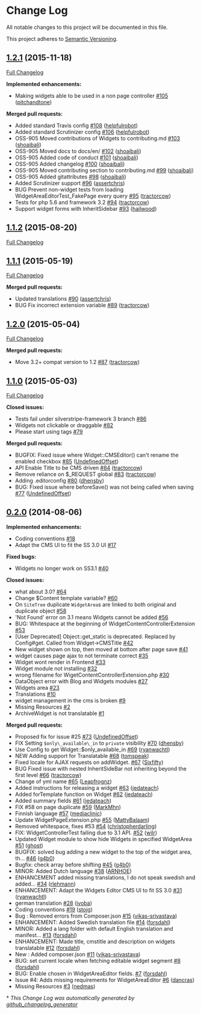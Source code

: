 # Change Log

All notable changes to this project will be documented in this file.

This project adheres to [Semantic Versioning](http://semver.org/).

## [1.2.1](https://github.com/silverstripe/silverstripe-widgets/tree/1.2.1) (2015-11-18)
[Full Changelog](https://github.com/silverstripe/silverstripe-widgets/compare/1.1.2...1.2.1)

**Implemented enhancements:**

- Making widgets able to be used in a non page controller [\#105](https://github.com/silverstripe/silverstripe-widgets/pull/105) ([pitchandtone](https://github.com/pitchandtone))

**Merged pull requests:**

- Added standard Travis config [\#108](https://github.com/silverstripe/silverstripe-widgets/pull/108) ([helpfulrobot](https://github.com/helpfulrobot))
- Added standard Scrutinizer config [\#106](https://github.com/silverstripe/silverstripe-widgets/pull/106) ([helpfulrobot](https://github.com/helpfulrobot))
- OSS-905 Moved contributions of Widgets to contributing.md [\#103](https://github.com/silverstripe/silverstripe-widgets/pull/103) ([shoaibali](https://github.com/shoaibali))
- OSS-905 Moved docs to docs/en/ [\#102](https://github.com/silverstripe/silverstripe-widgets/pull/102) ([shoaibali](https://github.com/shoaibali))
- OSS-905 Added code of conduct [\#101](https://github.com/silverstripe/silverstripe-widgets/pull/101) ([shoaibali](https://github.com/shoaibali))
- OSS-905 Added changelog [\#100](https://github.com/silverstripe/silverstripe-widgets/pull/100) ([shoaibali](https://github.com/shoaibali))
- OSS-905 Moved contributing section to contributing.md [\#99](https://github.com/silverstripe/silverstripe-widgets/pull/99) ([shoaibali](https://github.com/shoaibali))
- OSS-905 Added gitattributes [\#98](https://github.com/silverstripe/silverstripe-widgets/pull/98) ([shoaibali](https://github.com/shoaibali))
- Added Scrutinizer support [\#96](https://github.com/silverstripe/silverstripe-widgets/pull/96) ([assertchris](https://github.com/assertchris))
- BUG Prevent non-widget tests from loading WidgetAreaEditorTest\_FakePage every query [\#95](https://github.com/silverstripe/silverstripe-widgets/pull/95) ([tractorcow](https://github.com/tractorcow))
- Tests for php 5.6 and framework 3.2 [\#94](https://github.com/silverstripe/silverstripe-widgets/pull/94) ([tractorcow](https://github.com/tractorcow))
- Support widget forms with InheritSidebar [\#93](https://github.com/silverstripe/silverstripe-widgets/pull/93) ([hailwood](https://github.com/hailwood))

## [1.1.2](https://github.com/silverstripe/silverstripe-widgets/tree/1.1.2) (2015-08-20)
[Full Changelog](https://github.com/silverstripe/silverstripe-widgets/compare/1.1.1...1.1.2)

## [1.1.1](https://github.com/silverstripe/silverstripe-widgets/tree/1.1.1) (2015-05-19)
[Full Changelog](https://github.com/silverstripe/silverstripe-widgets/compare/1.2.0...1.1.1)

**Merged pull requests:**

- Updated translations [\#90](https://github.com/silverstripe/silverstripe-widgets/pull/90) ([assertchris](https://github.com/assertchris))
- BUG Fix incorrect extension variable [\#89](https://github.com/silverstripe/silverstripe-widgets/pull/89) ([tractorcow](https://github.com/tractorcow))

## [1.2.0](https://github.com/silverstripe/silverstripe-widgets/tree/1.2.0) (2015-05-04)
[Full Changelog](https://github.com/silverstripe/silverstripe-widgets/compare/1.1.0...1.2.0)

**Merged pull requests:**

- Move 3.2+ compat version to 1.2 [\#87](https://github.com/silverstripe/silverstripe-widgets/pull/87) ([tractorcow](https://github.com/tractorcow))

## [1.1.0](https://github.com/silverstripe/silverstripe-widgets/tree/1.1.0) (2015-05-03)
[Full Changelog](https://github.com/silverstripe/silverstripe-widgets/compare/0.2.0...1.1.0)

**Closed issues:**

- Tests fail under silverstripe-framework 3 branch [\#86](https://github.com/silverstripe/silverstripe-widgets/issues/86)
- Widgets not clickable or draggable [\#82](https://github.com/silverstripe/silverstripe-widgets/issues/82)
- Please start using tags [\#79](https://github.com/silverstripe/silverstripe-widgets/issues/79)

**Merged pull requests:**

- BUGFIX: Fixed issue where Widget::CMSEditor\(\) can't rename the enabled checkbox [\#85](https://github.com/silverstripe/silverstripe-widgets/pull/85) ([UndefinedOffset](https://github.com/UndefinedOffset))
- API Enable Title to be CMS driven [\#84](https://github.com/silverstripe/silverstripe-widgets/pull/84) ([tractorcow](https://github.com/tractorcow))
- Remove reliance on $\_REQUEST global [\#83](https://github.com/silverstripe/silverstripe-widgets/pull/83) ([tractorcow](https://github.com/tractorcow))
- Adding .editorconfig [\#80](https://github.com/silverstripe/silverstripe-widgets/pull/80) ([dhensby](https://github.com/dhensby))
- BUG: Fixed issue where beforeSave\(\) was not being called when saving [\#77](https://github.com/silverstripe/silverstripe-widgets/pull/77) ([UndefinedOffset](https://github.com/UndefinedOffset))

## [0.2.0](https://github.com/silverstripe/silverstripe-widgets/tree/0.2.0) (2014-08-06)
**Implemented enhancements:**

- Coding conventions [\#18](https://github.com/silverstripe/silverstripe-widgets/issues/18)
- Adapt the CMS UI to fit the SS 3.0 UI [\#17](https://github.com/silverstripe/silverstripe-widgets/issues/17)

**Fixed bugs:**

- Widgets no longer work on SS3.1 [\#40](https://github.com/silverstripe/silverstripe-widgets/issues/40)

**Closed issues:**

- what about 3.0? [\#64](https://github.com/silverstripe/silverstripe-widgets/issues/64)
- Change $Content template variable? [\#60](https://github.com/silverstripe/silverstripe-widgets/issues/60)
- On `SiteTree` duplicate `WidgetArea`s are linked to both original and duplicate object [\#58](https://github.com/silverstripe/silverstripe-widgets/issues/58)
- 'Not Found' error on 3.1 means Widgets cannot be added [\#56](https://github.com/silverstripe/silverstripe-widgets/issues/56)
- BUG: Whitespace at the beginning of WidgetContentControllerExtension [\#53](https://github.com/silverstripe/silverstripe-widgets/issues/53)
- \[User Deprecated\] Object::get\_static is deprecated. Replaced by Config\#get. Called from Widget-\>CMSTitle [\#42](https://github.com/silverstripe/silverstripe-widgets/issues/42)
- New widget shown on top, then moved at bottom after page save [\#41](https://github.com/silverstripe/silverstripe-widgets/issues/41)
- widget causes page ajax to not terminate correct [\#35](https://github.com/silverstripe/silverstripe-widgets/issues/35)
- Widget wont render in Frontend [\#33](https://github.com/silverstripe/silverstripe-widgets/issues/33)
- Widget module not installing [\#32](https://github.com/silverstripe/silverstripe-widgets/issues/32)
- wrong filename for WigetContentControllerExtension.php [\#30](https://github.com/silverstripe/silverstripe-widgets/issues/30)
- DataObject error with Blog and Widgets modules [\#27](https://github.com/silverstripe/silverstripe-widgets/issues/27)
- Widgets area [\#23](https://github.com/silverstripe/silverstripe-widgets/issues/23)
- Translations [\#10](https://github.com/silverstripe/silverstripe-widgets/issues/10)
- widget management in the cms is broken [\#9](https://github.com/silverstripe/silverstripe-widgets/issues/9)
- Missing Resources [\#2](https://github.com/silverstripe/silverstripe-widgets/issues/2)
- ArchiveWidget is not translatable [\#1](https://github.com/silverstripe/silverstripe-widgets/issues/1)

**Merged pull requests:**

- Proposed fix for issue \#25 [\#73](https://github.com/silverstripe/silverstripe-widgets/pull/73) ([UndefinedOffset](https://github.com/UndefinedOffset))
- FIX Setting `$only\_available\_in` to `private` visibility [\#70](https://github.com/silverstripe/silverstripe-widgets/pull/70) ([dhensby](https://github.com/dhensby))
- Use Config to get Widget::$only\_available\_in [\#69](https://github.com/silverstripe/silverstripe-widgets/pull/69) ([ryanwachtl](https://github.com/ryanwachtl))
- NEW Adding support for Translatable [\#68](https://github.com/silverstripe/silverstripe-widgets/pull/68) ([tomspeak](https://github.com/tomspeak))
- Fixed locale for AJAX requests on addWidget. [\#67](https://github.com/silverstripe/silverstripe-widgets/pull/67) ([Sixfifty](https://github.com/Sixfifty))
- BUG Fixed issue with nested InheritSideBar not inheriting beyond the first level [\#66](https://github.com/silverstripe/silverstripe-widgets/pull/66) ([tractorcow](https://github.com/tractorcow))
- Change of yml name [\#65](https://github.com/silverstripe/silverstripe-widgets/pull/65) ([Leapfrognz](https://github.com/Leapfrognz))
- Added instructions for releasing a widget [\#63](https://github.com/silverstripe/silverstripe-widgets/pull/63) ([jedateach](https://github.com/jedateach))
- Added forTemplate function on Widget [\#62](https://github.com/silverstripe/silverstripe-widgets/pull/62) ([jedateach](https://github.com/jedateach))
- Added summary fields [\#61](https://github.com/silverstripe/silverstripe-widgets/pull/61) ([jedateach](https://github.com/jedateach))
- FIX \#58 on page duplicate [\#59](https://github.com/silverstripe/silverstripe-widgets/pull/59) ([MarkMhn](https://github.com/MarkMhn))
- Finnish language [\#57](https://github.com/silverstripe/silverstripe-widgets/pull/57) ([mediaclinic](https://github.com/mediaclinic))
- Update WidgetPageExtension.php [\#55](https://github.com/silverstripe/silverstripe-widgets/pull/55) ([MattyBalaam](https://github.com/MattyBalaam))
- Removed whitespace, fixes \#53 [\#54](https://github.com/silverstripe/silverstripe-widgets/pull/54) ([christopherdarling](https://github.com/christopherdarling))
- FIX: WidgetControllerTest failing due to 3.1 API.  [\#52](https://github.com/silverstripe/silverstripe-widgets/pull/52) ([wilr](https://github.com/wilr))
- Updated Widget module to show hide Widgets in specified WidgetArea [\#51](https://github.com/silverstripe/silverstripe-widgets/pull/51) ([ghost](https://github.com/ghost))
- BUGFIX: solved bug adding a new widget to the top of the widget area, th... [\#46](https://github.com/silverstripe/silverstripe-widgets/pull/46) ([g4b0](https://github.com/g4b0))
- Bugfix: check array before shifting [\#45](https://github.com/silverstripe/silverstripe-widgets/pull/45) ([g4b0](https://github.com/g4b0))
- MINOR: Added Dutch language [\#38](https://github.com/silverstripe/silverstripe-widgets/pull/38) ([ARNHOE](https://github.com/ARNHOE))
- ENHANCEMENT added missing translations, I do not speak swedish and added... [\#34](https://github.com/silverstripe/silverstripe-widgets/pull/34) ([rlehmann](https://github.com/rlehmann))
- ENHANCEMENT: Adapt the Widgets Editor CMS UI to fit SS 3.0 [\#31](https://github.com/silverstripe/silverstripe-widgets/pull/31) ([ryanwachtl](https://github.com/ryanwachtl))
- german translation [\#28](https://github.com/silverstripe/silverstripe-widgets/pull/28) ([ivoba](https://github.com/ivoba))
- Coding conventions [\#19](https://github.com/silverstripe/silverstripe-widgets/pull/19) ([stojg](https://github.com/stojg))
- Bug : Removed errors from Composer.json [\#15](https://github.com/silverstripe/silverstripe-widgets/pull/15) ([vikas-srivastava](https://github.com/vikas-srivastava))
- ENHANCEMENT: Added Swedish translation file [\#14](https://github.com/silverstripe/silverstripe-widgets/pull/14) ([forsdahl](https://github.com/forsdahl))
- MINOR: Added a lang folder with default English translation and manifest... [\#13](https://github.com/silverstripe/silverstripe-widgets/pull/13) ([forsdahl](https://github.com/forsdahl))
- ENHANCEMENT: Made title, cmstitle and description on widgets translatable [\#12](https://github.com/silverstripe/silverstripe-widgets/pull/12) ([forsdahl](https://github.com/forsdahl))
- New : Added composer.json [\#11](https://github.com/silverstripe/silverstripe-widgets/pull/11) ([vikas-srivastava](https://github.com/vikas-srivastava))
- BUG: set current locale when fetching editable widget segment [\#8](https://github.com/silverstripe/silverstripe-widgets/pull/8) ([forsdahl](https://github.com/forsdahl))
- BUG: Enable chosen in WidgetAreaEditor fields. [\#7](https://github.com/silverstripe/silverstripe-widgets/pull/7) ([forsdahl](https://github.com/forsdahl))
- Issue \#4: Adds missing requirements for WidgetAreaEditor [\#6](https://github.com/silverstripe/silverstripe-widgets/pull/6) ([dancras](https://github.com/dancras))
- Missing Resources [\#3](https://github.com/silverstripe/silverstripe-widgets/pull/3) ([nedmas](https://github.com/nedmas))



\* *This Change Log was automatically generated by [github_changelog_generator](https://github.com/skywinder/Github-Changelog-Generator)*